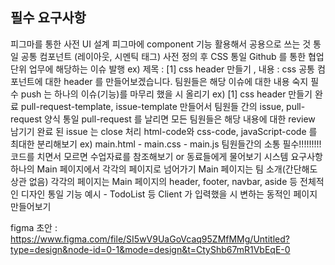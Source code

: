 필수 요구사항
---
피그마를 통한 사전 UI 설계
피그마에 component 기능 활용해서 공용으로 쓰는 것 통일
공통 컴포넌트 (레이아웃, 시멘틱 태그) 사전 정의 후 CSS 통일
Github 를 통한 협업
단위 업무에 해당하는 이슈 발행
ex) 제목 : [1] css header 만들기 , 내용 : css 공통 컴포넌트에 대한 header 를 만들어보겠습니다.
팀원들은 해당 이슈에 대한 내용 숙지 필수
push 는 하나의 이슈(기능)를 마무리 했을 시 올리기
ex) [1] css header 만들기 완료
pull-request-template, issue-template 만들어서 팀원들 간의 issue, pull-request 양식 통일
pull-request 를 날리면 모든 팀원들은 해당 내용에 대한 review 남기기
완료 된 issue 는 close 처리
html-code와 css-code, javaScript-code 를 최대한 분리해보기
ex) main.html - main.css - main.js
팀원들간의 소통 필수!!!!!!!!! 코드를 치면서 모르면 수업자료를 참조해보기 or 동료들에게 물어보기
시스템 요구사항
하나의 Main 페이지에서 각각의 페이지로 넘어가기
Main 페이지는 팀 소개(간단해도 상관 없음)
각각의 페이지는 Main 페이지의 header, footer, navbar, aside 등 전체적인 디자인 통일
기능 예시 - TodoList 등 Client 가 입력했을 시 변하는 동적인 페이지 만들어보기



figma 초안 : https://www.figma.com/file/SI5wV9UaGoVcaq95ZMfMMg/Untitled?type=design&node-id=0-1&mode=design&t=CtyShb67mR1VbEqE-0
